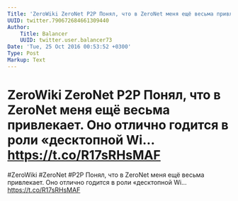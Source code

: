 ```yaml
---
Title: 'ZeroWiki ZeroNet P2P Понял, что в ZeroNet меня ещё весьма привлекает. Оно отлично годится в роли «десктопной Wi… https://t.co/R17sRHsMAF'
UUID: twitter.790672684661309440
Author:
    Title: Balancer
    UUID: twitter.user.balancer73
Date: 'Tue, 25 Oct 2016 00:53:52 +0300'
Type: Post
Markup: Text
---
```


# ZeroWiki ZeroNet P2P Понял, что в ZeroNet меня ещё весьма привлекает. Оно отлично годится в роли «десктопной Wi… https://t.co/R17sRHsMAF

#ZeroWiki #ZeroNet #P2P Понял, что в ZeroNet меня ещё весьма
привлекает. Оно отлично годится в роли «десктопной Wi…
https://t.co/R17sRHsMAF